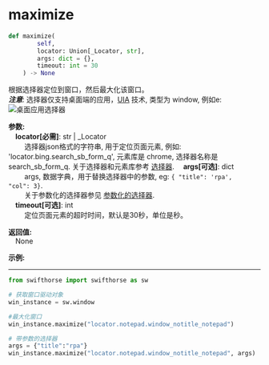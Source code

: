 # maximize

```python
def maximize(
        self, 
        locator: Union[_Locator, str],
        args: dict = {}, 
        timeout: int = 30
    ) -> None
```  

根据选择器定位到窗口，然后最大化该窗口。  
***注意***: 选择器仅支持桌面端的应用，[UIA](../../../concepts/uia.md) 技术, 类型为 window, 例如e:  
        ![桌面应用选择器](../../../img/window_locator.png)

**参数:**  
    &emsp;**locator[必需]**: str | _Locator   
        &emsp;&emsp; 选择器json格式的字符串, 用于定位页面元素, 例如: 'locator.bing.search_sb_form_q', 元素库是 chrome, 选择器名称是 search_sb_form_q. 关于选择器和元素库参考 [选择器](./../../../concepts/locator.md). 
    &emsp;**args[可选]**: dict  
        &emsp;&emsp; args, 数据字典，用于替换选择器中的参数, eg: `{ "title": 'rpa',  "col": 3}`.  
        &emsp;&emsp; 关于参数化的选择器参见 [参数化的选择器](./../../../concepts/locator.md#parametric-locator).  
    &emsp;**timeout[可选]**: int  
        &emsp;&emsp; 定位页面元素的超时时间，默认是30秒，单位是秒。 

**返回值:**  
    &emsp;None

**示例:**
***
```python
from swifthorse import swifthorse as sw

# 获取窗口驱动对象
win_instance = sw.window

#最大化窗口
win_instance.maximize("locator.notepad.window_notitle_notepad")

# 带参数的选择器
args = {"title":"rpa"}
win_instance.maximize("locator.notepad.window_notitle_notepad", args)
```